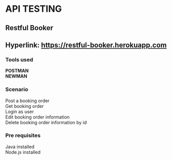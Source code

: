 # API TESTING
## Restful Booker 
## Hyperlink: https://restful-booker.herokuapp.com  
### Tools used  
**POSTMAN**    
**NEWMAN**   
### Scenario   
Post a booking order     
Get booking order   
Login as user    
Edit booking order information   
Delete booking order information by id   
### Pre requisites
Java installed   
Node.js installed  
